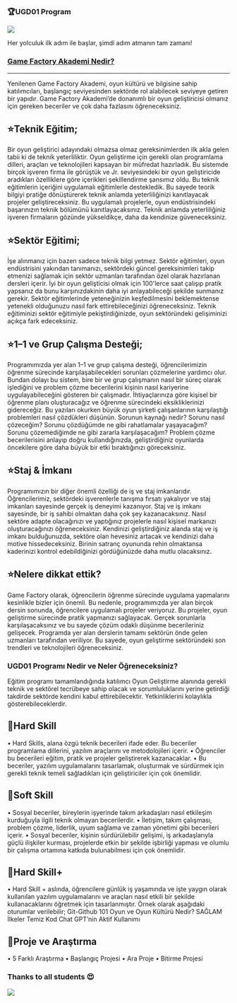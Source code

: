 ### 🏆UGD01 Program

![](https://academy.gamefactory.gs/wp-content/uploads/2023/04/Untitled-3-1.png)

Her yolculuk ilk adım ile başlar, şimdi adım atmanın tam zamanı!

### [Game Factory Akademi Nedir?](https://academy.gamefactory.gs/tr/anasayfa/)

---

Yenilenen Game Factory Akademi, oyun kültürü ve bilgisine sahip katılımcıları, başlangıç seviyesinden sektörde rol alabilecek seviyeye getiren bir yapıdır. Game Factory Akademi’de donanımlı bir oyun geliştiricisi olmanız için gereken beceriler ve çok daha fazlasını öğreneceksiniz.

## ⭐Teknik Eğitim;
Bir oyun geliştirici adayındaki olmazsa olmaz gereksinimlerden ilk akla gelen tabii ki de teknik yeterliliktir. Oyun geliştirme için gerekli olan programlama dilleri, araçları ve teknolojileri kapsayan bir müfredat hazırladık. Bu sistemde birçok işveren firma ile görüştük ve Jr. seviyesindeki bir oyun geliştiricide aradıkları özelliklere göre içerikleri şekillendirme şansımız oldu. Bu teknik eğitimlerin içeriğini uygulamalı eğitimlerle destekledik. Bu sayede teorik bilgiyi pratiğe dönüştürerek teknik anlamda yeterliliğinizi kanıtlayacak projeler geliştireceksiniz. Bu uygulamalı projelerle, oyun endüstrisindeki başarınızın teknik bölümünü kanıtlayacaksınız. Teknik anlamda yeterliliğiniz işveren firmaların gözünde yükseldikçe, daha da kendinize güveneceksiniz.

## ⭐Sektör Eğitimi;
İşe alınmanız için bazen sadece teknik bilgi yetmez. Sektör eğitimleri, oyun endüstrisini yakından tanımanızı, sektördeki güncel gereksinimleri takip etmenizi sağlamak için sektör uzmanları tarafından özel olarak hazırlanan dersleri içerir. İyi bir oyun gelişticisi olmak için 100'lerce saat çalışıp pratik yapsanız da bunu karşınızdakinin daha iyi anlayabileceği şekilde sunmanız gerekir. Sektör eğitimlerinde yeteneğinizin keşfedilmesini beklemektense yetenekli olduğunuzu nasıl fark ettirebileceğinizi öğreneceksiniz. Teknik eğitiminizi sektör eğitimiyle pekiştirdiğinizde, oyun sektöründeki gelişiminizi açıkça fark edeceksiniz.

## ⭐1–1 ve Grup Çalışma Desteği;
Programımızda yer alan 1–1 ve grup çalışma desteği, öğrencilerimizin öğrenme sürecinde karşılaşabilecekleri sorunları çözmelerine yardımcı olur. Bundan dolayı bu sistem, bire bir ve grup çalışmanın nasıl bir süreç olarak işlediğini ve problem çözme becerilerini kişinin nasıl kariyerine uygulayabileceğini gösteren bir çalışmadır. İhtiyaçlarınıza göre kişisel bir öğrenme planı oluşturacağız ve öğrenme sürecindeki eksikliklerinizi gidereceğiz. Bu yazıları okurken büyük oyun şirketi çalışanlarının karşılaştığı problemleri nasıl çözdükleri düşünün. Sorunun kaynağı nedir? Sorunu nasıl çözeceğim? Sorunu çözdüğümde ne gibi rahatlamalar yaşayacağım? Sorunu çözemediğimde ne gibi zararla karşılaşacağım? Problem çözme becerilerisini anlayıp doğru kullandığınızda, geliştirdiğiniz oyunlarda öncekilere göre daha büyük bir etki bıraktığınızı göreceksiniz.

## ⭐Staj & İmkanı
Programımızın bir diğer önemli özelliği de iş ve staj imkanlarıdır. Öğrencilerimiz, sektördeki işverenlerle tanışma fırsatı yakalıyor ve staj imkanları sayesinde gerçek iş deneyimi kazanıyor. Staj ve iş imkanı sayesinde, bir iş sahibi olmaktan daha çok şey kazanacaksınız. Nasıl sektöre adapte olacağınızı ve yaptığınız projelerle nasıl kişisel markanızı oluşturacağınızı öğreneceksiniz. Kendinizi geliştirdiğiniz alanda staj ve iş imkanı bulduğunuzda, sektöre olan hevesiniz artacak ve kendinizi daha motive hissedeceksiniz. Birinin satranç oyununda rehin olmaktansa kaderinizi kontrol edebildiğinizi gördüğünüzde daha mutlu olacaksınız.

## ⭐Nelere dikkat ettik?
Game Factory olarak, öğrencilerin öğrenme sürecinde uygulama yapmalarını kesinlikle bizler için önemli. Bu nedenle, programımızda yer alan birçok dersin sonunda, öğrencilere uygulamalı projeler veriyoruz. Bu projeler, oyun geliştirme sürecinde pratik yapmanızı sağlayacak. Gerçek sorunlarla karşılaşacaksınız ve bu sayede çözüm odaklı düşünme becerileriniz gelişecek.
Programda yer alan derslerin tamamı sektörün önde gelen uzmanları tarafından veriliyor. Bu sayede, oyun geliştirme sektöründeki son trendleri ve teknolojileri öğreneceksiniz.


### UGD01 Programı Nedir ve Neler Öğreneceksiniz?

Eğitim programı tamamlandığında katılımcı Oyun Geliştirme alanında gerekli teknik ve sektörel tecrübeye sahip olacak ve sorumluluklarını yerine getirdiği takdirde sektörde kendini kabul ettirebilecektir. Yetkinliklerini kolaylıkla gösterebileceklerdir.

## 📝Hard Skill
• Hard Skills, alana özgü teknik becerileri ifade eder. Bu beceriler programlama dillerini, yazılım araçlarını ve metodolojileri içerir.
• Öğrenciler bu becerileri eğitim, pratik ve projeler geliştirerek kazanacaklar. 
• Bu beceriler, yazılım uygulamalarını tasarlamak, oluşturmak ve sürdürmek için gerekli teknik temeli sağladıkları için geliştiriciler için çok önemlidir.

## 📝Soft Skill
• Sosyal beceriler, bireylerin işyerinde takım arkadaşları nasıl etkileşim kurduğuyla ilgili teknik olmayan becerilerdir.
• İletişim, takım çalışması, problem çözme, liderlik, uyum sağlama ve zaman yönetimi gibi becerileri içerir.
• Sosyal beceriler, kişinin sürdürülebilir gelişimi, iş arkadaşlarıyla güçlü ilişkiler kurması, projelerde etkin bir şekilde işbirliği yapması ve olumlu bir çalışma ortamına katkıda bulunabilmesi için çok önemlidir. 

## 📝Hard Skill+
• Hard Skill + aslında, öğrencilere günlük iş yaşamında ve işte yaygın olarak kullanılan yazılım uygulamalarını ve araçları nasıl etkili bir şekilde kullanacaklarını öğretmek için tasarlanmıştır. Örnek olarak aşağıdaki oturumlar verilebilir;
    Git-Github 101
    Oyun ve Oyun Kültürü Nedir?
    SAĞLAM İlkeler
    Temiz Kod
    Chat GPT’nin Aktif Kullanımı

## 📝Proje ve Araştırma
• 5 Farklı Araştırma
• Başlangıç ​​Projesi
• Ara Proje
• Bitirme Projesi

### Thanks to all students 😍

 <a href = "https://github.com/orgs/Game-Factory-Academy/people">
   <img src = "https://contrib.rocks/image?repo=kamranahmedse/developer-roadmap"/>
 </a>
